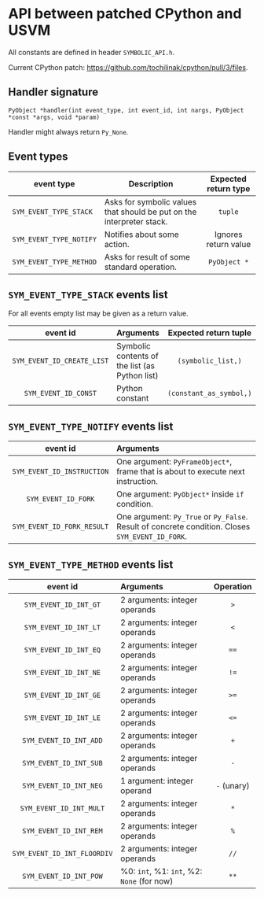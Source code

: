 # API between patched CPython and USVM

All constants are defined in header `SYMBOLIC_API.h`.

Current CPython patch: https://github.com/tochilinak/cpython/pull/3/files.

## Handler signature

```
PyObject *handler(int event_type, int event_id, int nargs, PyObject *const *args, void *param)
```

Handler might always return `Py_None`.

## Event types

| event type              | Description                                                           | Expected return type |
|-------------------------|-----------------------------------------------------------------------|:--------------------:|
| `SYM_EVENT_TYPE_STACK`  | Asks for symbolic values that should be put on the interpreter stack. |       `tuple`        |
| `SYM_EVENT_TYPE_NOTIFY` | Notifies about some action.                                           | Ignores return value |
| `SYM_EVENT_TYPE_METHOD` | Asks for result of some standard operation.                           |     `PyObject *`     |

## `SYM_EVENT_TYPE_STACK` events list

For all events empty list may be given as a return value.

|          event id          | Arguments                                      |   Expected return tuple   |
|:--------------------------:|:-----------------------------------------------|:-------------------------:|
| `SYM_EVENT_ID_CREATE_LIST` | Symbolic contents of the list (as Python list) |    `(symbolic_list,)`     |
|    `SYM_EVENT_ID_CONST`    | Python constant                                |  `(constant_as_symbol,)`  |

## `SYM_EVENT_TYPE_NOTIFY` events list

|          event id          | Arguments                                                                                        |
|:--------------------------:|:-------------------------------------------------------------------------------------------------|
| `SYM_EVENT_ID_INSTRUCTION` | One argument: `PyFrameObject*`, frame that is about to execute next instruction.                 |
|    `SYM_EVENT_ID_FORK`     | One argument: `PyObject*` inside `if` condition.                                                 |
| `SYM_EVENT_ID_FORK_RESULT` | One argument: `Py_True` or `Py_False`. Result of concrete condition. Closes `SYM_EVENT_ID_FORK`. |

## `SYM_EVENT_TYPE_METHOD` events list

|          event id           | Arguments                                  |  Operation  |
|:---------------------------:|:-------------------------------------------|:-----------:|
|    `SYM_EVENT_ID_INT_GT`    | 2 arguments: integer operands              |     `>`     |
|    `SYM_EVENT_ID_INT_LT`    | 2 arguments: integer operands              |     `<`     |
|    `SYM_EVENT_ID_INT_EQ`    | 2 arguments: integer operands              |    `==`     |
|    `SYM_EVENT_ID_INT_NE`    | 2 arguments: integer operands              |    `!=`     |
|    `SYM_EVENT_ID_INT_GE`    | 2 arguments: integer operands              |    `>=`     |
|    `SYM_EVENT_ID_INT_LE`    | 2 arguments: integer operands              |    `<=`     |
|   `SYM_EVENT_ID_INT_ADD`    | 2 arguments: integer operands              |     `+`     |
|   `SYM_EVENT_ID_INT_SUB`    | 2 arguments: integer operands              |     `-`     |
|   `SYM_EVENT_ID_INT_NEG`    | 1 argument: integer operand                | `-` (unary) |
|   `SYM_EVENT_ID_INT_MULT`   | 2 arguments: integer operands              |     `*`     |
|   `SYM_EVENT_ID_INT_REM`    | 2 arguments: integer operands              |     `%`     |
| `SYM_EVENT_ID_INT_FLOORDIV` | 2 arguments: integer operands              |    `//`     |
|   `SYM_EVENT_ID_INT_POW`    | %0: `int`, %1: `int`, %2: `None` (for now) |    `**`     |
